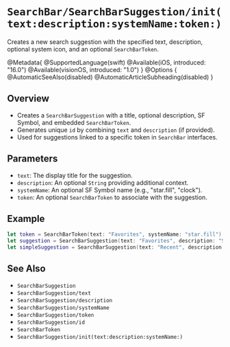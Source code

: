 # ``SearchBar/SearchBarSuggestion/init(text:description:systemName:token:)``

Creates a new search suggestion with the specified text, description, optional system icon, and an optional `SearchBarToken`.

@Metadata{
    @SupportedLanguage(swift)
    @Available(iOS, introduced: "16.0")
    @Available(visionOS, introduced: "1.0")
}
@Options {
    @AutomaticSeeAlso(disabled)
    @AutomaticArticleSubheading(disabled)
}

## Overview

- Creates a `SearchBarSuggestion` with a title, optional description, SF Symbol, and embedded `SearchBarToken`.
- Generates unique `id` by combining `text` and `description` (if provided).
- Used for suggestions linked to a specific token in `SearchBar` interfaces.

## Parameters

- `text`: The display title for the suggestion.
- `description`: An optional `String` providing additional context.
- `systemName`: An optional SF Symbol name (e.g., "star.fill", "clock").
- `token`: An optional `SearchBarToken` to associate with the suggestion.

## Example

```swift
let token = SearchBarToken(text: "Favorites", systemName: "star.fill")
let suggestion = SearchBarSuggestion(text: "Favorites", description: "Starred items", systemName: "star.fill", token: token)
let simpleSuggestion = SearchBarSuggestion(text: "Recent", description: nil, systemName: nil, token: nil)
```

## See Also

- ``SearchBarSuggestion``
- ``SearchBarSuggestion/text``
- ``SearchBarSuggestion/description``
- ``SearchBarSuggestion/systemName``
- ``SearchBarSuggestion/token``
- ``SearchBarSuggestion/id``
- ``SearchBarToken``
- ``SearchBarSuggestion/init(text:description:systemName:)``
